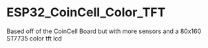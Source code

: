 # ESP32_CoinCell_Color_TFT
Based off of the CoinCell Board but with more sensors and a 80x160 ST7735 color tft lcd
